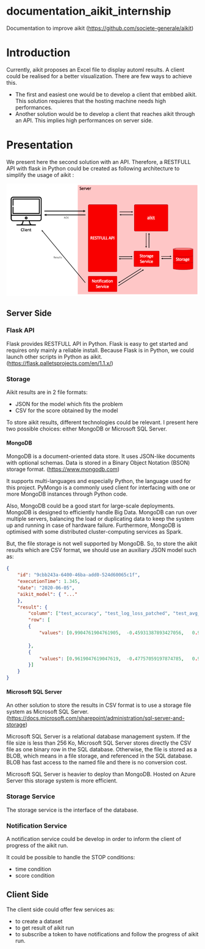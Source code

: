 # documentation_aikit_internship
Documentation to improve aikit
(https://github.com/societe-generale/aikit)


# Introduction
Currently, aikit proposes an Excel file to display automl results.
A client could be realised for a better visualization. There are few ways to achieve this.
- The first and easiest one would be to develop a client that embbed aikit. This solution requieres that the hosting machine needs high performances.
- Another solution would be to develop a client that reaches aikit through an API. This implies high performances on server side.


# Presentation

We present here the second solution with an API.
Therefore, a RESTFULL API with flask in Python could be created as following architecture to simplify the usage of aikit :

![Fig. 1: Architecture](./Images/Architecture.png)


## Server Side

### Flask API

Flask provides RESTFULL API in Python. Flask is easy to get started and requires only mainly a reliable install. Because Flask is in Python, we could launch other scripts in Python as aikit.
(https://flask.palletsprojects.com/en/1.1.x/)


### Storage

Aikit results are in 2 file formats:
- JSON for the model which fits the problem
- CSV for the score obtained by the model

To store aikit results, different technologies could be relevant. I present here two possible choices: either MongoDB or Microsoft SQL Server.

#### MongoDB

MongoDB is a document-oriented data store. It uses JSON-like documents with optional schemas. Data is stored in a Binary Object Notation (BSON) storage format.
(https://www.mongodb.com)

It supports multi-languages and especially Python, the language used for this project. PyMongo is a commonly used client for interfacing with one or more MongoDB instances through Python code.

Also, MongoDB could be a good start for large-scale deployments. MongoDB is designed to efficiently handle Big Data. MongoDB can run over multiple servers, balancing the load or duplicating data to keep the system up and running in case of hardware failure.
Furthermore, MongoDB is optimised with some distributed cluster-computing services as Spark.

But, the file storage is not well supported by MongoDB. So, to store the aikit results which are CSV format, we should use an auxiliary JSON model such as:

```JSON
{
	"id": "9cbb243a-6400-46ba-add0-524d60065c1f",
	"executionTime": 1.345,
	"date": "2020-06-05",
	"aikit_model": { "..."
	},
	"result": {
		"column": ["test_accuracy", "test_log_loss_patched", "test_avg_roc_auc", "test_f1_macro", "train_accuracy", "train_log_loss_patched", "train_avg_roc_auc", "train_f1_macro", "fit_time", "score_time", "n_test_samples", "fold_nb"],
		"row": [
		{
			"values": [0.9904761904761905,	-0.45931387893427056,	0.9984756097560976,	0.9899511915015791,	0.9745493107104984,	-0.4667526620337411,	0.9938859144689007,	0.9731810209982462,	0.045392751693725586,	0.03303408622741699,	105,	0]
      
		},
		{
			"values": [0.9619047619047619,	-0.47757059197874785,	0.9649390243902439,	0.9592074592074593,	0.9777306468716861,	-0.46388441774535133,	0.9953825670660887,	0.9765686287270054,	0.04618477821350098,	0.03585314750671387,	105,	1]
		}]
	}
}
```

#### Microsoft SQL Server

An other solution to store the results in CSV format is to use a storage file system as Microsoft SQL Server.
(https://docs.microsoft.com/sharepoint/administration/sql-server-and-storage)

Microsoft SQL Server is a relational database management system. If the file size is less than 256 Ko, Microsoft SQL Server stores directly the CSV file as one binary row in the SQL database. Otherwise, the file is stored as a BLOB, which means in a file storage, and referenced in the SQL database. BLOB has fast access to the named file and there is no conversion cost.

Microsoft SQL Server is heavier to deploy than MongoDB.
Hosted on Azure Server this storage system is more efficient.


### Storage Service

The storage service is the interface of the database.


### Notification Service

A notification service could be develop in order to inform the client of progress of the aikit run.

It could be possible to handle the STOP conditions:
- time condition
- score condition


## Client Side

The client side could offer few services as:
- to create a dataset
- to get result of aikit run
- to subscribe a token to have notifications and follow the progress of aikit run.
